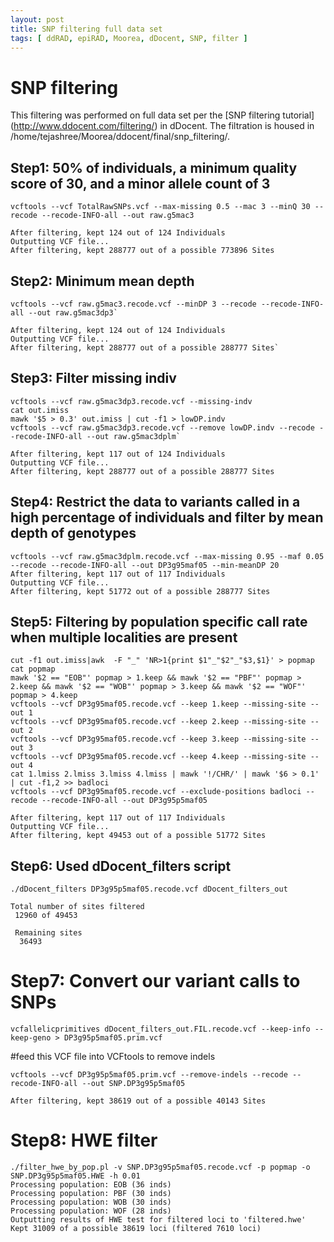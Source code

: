 ```yaml
---
layout: post
title: SNP filtering full data set
tags: [ ddRAD, epiRAD, Moorea, dDocent, SNP, filter ]
---
```


# SNP filtering 
This filtering was performed on full data set per the [SNP filtering tutorial] (http://www.ddocent.com/filtering/) in dDocent.
The filtration is housed in /home/tejashree/Moorea/ddocent/final/snp_filtering/.

## Step1: 50% of individuals, a minimum quality score of 30, and a minor allele count of 3

```shell
vcftools --vcf TotalRawSNPs.vcf --max-missing 0.5 --mac 3 --minQ 30 --recode --recode-INFO-all --out raw.g5mac3

After filtering, kept 124 out of 124 Individuals
Outputting VCF file...
After filtering, kept 288777 out of a possible 773896 Sites
```

## Step2: Minimum mean depth

```shell
vcftools --vcf raw.g5mac3.recode.vcf --minDP 3 --recode --recode-INFO-all --out raw.g5mac3dp3`

After filtering, kept 124 out of 124 Individuals
Outputting VCF file...
After filtering, kept 288777 out of a possible 288777 Sites`
```

## Step3: Filter missing indiv 

```shell
vcftools --vcf raw.g5mac3dp3.recode.vcf --missing-indv
cat out.imiss
mawk '$5 > 0.3' out.imiss | cut -f1 > lowDP.indv
vcftools --vcf raw.g5mac3dp3.recode.vcf --remove lowDP.indv --recode --recode-INFO-all --out raw.g5mac3dplm`

After filtering, kept 117 out of 124 Individuals
Outputting VCF file...
After filtering, kept 288777 out of a possible 288777 Sites
```

## Step4: Restrict the data to variants called in a high percentage of individuals and filter by mean depth of genotypes 

```shell
vcftools --vcf raw.g5mac3dplm.recode.vcf --max-missing 0.95 --maf 0.05 --recode --recode-INFO-all --out DP3g95maf05 --min-meanDP 20
After filtering, kept 117 out of 117 Individuals
Outputting VCF file...
After filtering, kept 51772 out of a possible 288777 Sites
```

## Step5: Filtering by population specific call rate when multiple localities are present

```shell
cut -f1 out.imiss|awk  -F "_" 'NR>1{print $1"_"$2"_"$3,$1}' > popmap
cat popmap
mawk '$2 == "EOB"' popmap > 1.keep && mawk '$2 == "PBF"' popmap > 2.keep && mawk '$2 == "WOB"' popmap > 3.keep && mawk '$2 == "WOF"' popmap > 4.keep                                                        vcftools --vcf DP3g95maf05.recode.vcf --keep 1.keep --missing-site --out 1
vcftools --vcf DP3g95maf05.recode.vcf --keep 2.keep --missing-site --out 2                                                                                                                                  vcftools --vcf DP3g95maf05.recode.vcf --keep 3.keep --missing-site --out 3
vcftools --vcf DP3g95maf05.recode.vcf --keep 4.keep --missing-site --out 4                                                                                                                                  cat 1.lmiss 2.lmiss 3.lmiss 4.lmiss | mawk '!/CHR/' | mawk '$6 > 0.1' | cut -f1,2 >> badloci
vcftools --vcf DP3g95maf05.recode.vcf --exclude-positions badloci --recode --recode-INFO-all --out DP3g95p5maf05

After filtering, kept 117 out of 117 Individuals
Outputting VCF file...
After filtering, kept 49453 out of a possible 51772 Sites
```

## Step6: Used dDocent_filters script 

```shell
./dDocent_filters DP3g95p5maf05.recode.vcf dDocent_filters_out

Total number of sites filtered
 12960 of 49453

 Remaining sites
  36493
```

# Step7: Convert our variant calls to SNPs

`vcfallelicprimitives dDocent_filters_out.FIL.recode.vcf --keep-info --keep-geno > DP3g95p5maf05.prim.vcf`

#feed this VCF file into VCFtools to remove indels

```shell
vcftools --vcf DP3g95p5maf05.prim.vcf --remove-indels --recode --recode-INFO-all --out SNP.DP3g95p5maf05

After filtering, kept 38619 out of a possible 40143 Sites
```

# Step8: HWE filter 

```shell
./filter_hwe_by_pop.pl -v SNP.DP3g95p5maf05.recode.vcf -p popmap -o SNP.DP3g95p5maf05.HWE -h 0.01
Processing population: EOB (36 inds)
Processing population: PBF (30 inds)
Processing population: WOB (30 inds)
Processing population: WOF (28 inds)
Outputting results of HWE test for filtered loci to 'filtered.hwe'
Kept 31009 of a possible 38619 loci (filtered 7610 loci)
```
